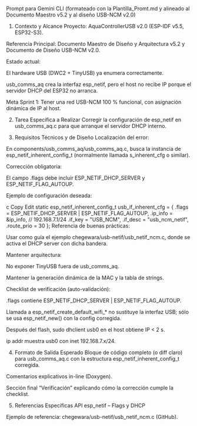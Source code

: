 Prompt para Gemini CLI
(formateado con la Plantilla_Promt.md y alineado al Documento Maestro v5.2 y al diseño USB-NCM v2.0)

1. Contexto y Alcance
Proyecto: AquaControllerUSB v2.0 (ESP-IDF v5.5, ESP32-S3).

Referencia Principal: Documento Maestro de Diseño y Arquitectura v5.2 y Documento de Diseño USB-NCM v2.0.

Estado actual:

El hardware USB (DWC2 + TinyUSB) ya enumera correctamente.

usb_comms_aq crea la interfaz esp_netif, pero el host no recibe IP porque el servidor DHCP del ESP32 no arranca.

Meta Sprint 1: Tener una red USB-NCM 100 % funcional, con asignación dinámica de IP al host.

2. Tarea Específica a Realizar
Corregir la configuración de esp_netif en usb_comms_aq.c para que arranque el servidor DHCP interno.

3. Requisitos Técnicos y de Diseño
Localización del error:

En components/usb_comms_aq/usb_comms_aq.c, busca la instancia de esp_netif_inherent_config_t (normalmente llamada s_inherent_cfg o similar).

Corrección obligatoria:

El campo .flags debe incluir ESP_NETIF_DHCP_SERVER y ESP_NETIF_FLAG_AUTOUP.

Ejemplo de configuración deseada:

c
Copy
Edit
static esp_netif_inherent_config_t usb_if_inherent_cfg = {
    .flags = ESP_NETIF_DHCP_SERVER | ESP_NETIF_FLAG_AUTOUP,
    .ip_info = &ip_info,         // 192.168.7.1/24
    .if_key  = "USB_NCM",
    .if_desc = "usb_ncm_netif",
    .route_prio = 30
};
Referencia de buenas prácticas:

Usar como guía el ejemplo chegewara/usb-netif/usb_netif_ncm.c, donde se activa el DHCP server con dicha bandera.

Mantener arquitectura:

No exponer TinyUSB fuera de usb_comms_aq.

Mantener la generación dinámica de la MAC y la tabla de strings.

Checklist de verificación (auto-validación):

 .flags contiene ESP_NETIF_DHCP_SERVER | ESP_NETIF_FLAG_AUTOUP.

 Llamada a esp_netif_create_default_wifi_* no sustituye la interfaz USB; sólo se usa esp_netif_new() con la config corregida.

 Después del flash, sudo dhclient usb0 en el host obtiene IP < 2 s.

 ip addr muestra usb0 con inet 192.168.7.x/24.

4. Formato de Salida Esperado
Bloque de código completo (o diff claro) para usb_comms_aq.c con la estructura esp_netif_inherent_config_t corregida.

Comentarios explicativos in-line (Doxygen).

Sección final “Verificación” explicando cómo la corrección cumple la checklist.

5. Referencias Específicas
API esp_netif – Flags y DHCP

Ejemplo de referencia: chegewara/usb-netif/usb_netif_ncm.c (GitHub).